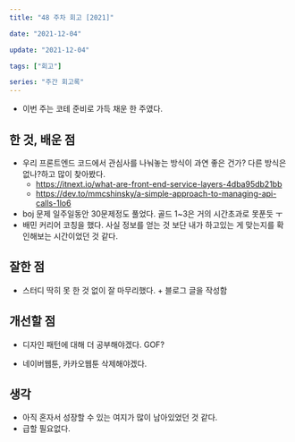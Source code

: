 ```yaml
---
title: "48 주차 회고 [2021]"

date: "2021-12-04"

update: "2021-12-04"

tags: ["회고"]

series: "주간 회고록"
---
```


- 이번 주는 코테 준비로 가득 채운 한 주였다.

## 한 것, 배운 점

- 우리 프론트엔드 코드에서 관심사를 나눠놓는 방식이 과연 좋은 건가? 다른 방식은 없나?하고 많이 찾아봤다.
  - https://itnext.io/what-are-front-end-service-layers-4dba95db21bb
  - https://dev.to/mmcshinsky/a-simple-approach-to-managing-api-calls-1lo6
- boj 문제 일주일동안 30문제정도 풀었다. 골드 1~3은 거의 시간초과로 못푼듯 ㅜ
- 배민 커리어 코칭을 했다. 사실 정보를 얻는 것 보단 내가 하고있는 게 맞는지를 확인해보는 시간이었던 것 같다.

## 잘한 점

- 스터디 딱히 못 한 것 없이 잘 마무리했다. + 블로그 글을 작성함

## 개선할 점

- 디자인 패턴에 대해 더 공부해야겠다. GOF?

- 네이버웹툰, 카카오웹툰 삭제해야겠다.

  

## 생각

- 아직 혼자서 성장할 수 있는 여지가 많이 남아있었던 것 같다.
- 급할 필요없다.
